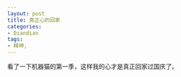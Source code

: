 ```yaml
---
layout: post
title: 真正心的回家
categories:
- Diandian
tags:
- 精神, 
---
```

看了一下机器猫的第一季，这样我的心才是真正回家过国庆了。
<br />